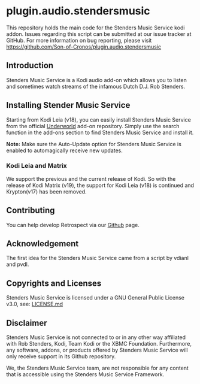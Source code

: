 # plugin.audio.stendersmusic
This repository holds the main code for the Stenders Music Service kodi addon. Issues regarding this script can be submitted at our issue tracker at GitHub. For more information on bug reporting, please visit https://github.com/Son-of-Cronos/plugin.audio.stendersmusic 
## Introduction
Stenders Music Service is a Kodi audio add-on which allows you to listen and sometimes watch streams of the infamous Dutch D.J. Rob Stenders.
## Installing Stender Music Service
Starting from Kodi Leia (v18), you can easily install Stenders Music Service from the official <a href="https://github.com/Son-of-Cronus/underworld/tree/master/repository.underworld/" rel="nofollow">Underworld</a> add-on repository. Simply use the search function in the add-ons section to find Stenders Music Service and install it.

<strong>Note:</strong> Make sure the Auto-Update option for Stenders Music Service is enabled to automagically receive new updates.

### Kodi Leia and Matrix
We support the previous and the current release of Kodi. So with the release of Kodi Matrix (v19), the support for Kodi Leia (v18) is continued and Krypton(v17) has been removed.
## Contributing
You can help develop Retrospect via our <a href="https://github.com/Son-of-Cronos/plugin.audio.stendersmusic/" rel="nofollow">Github</a> page.
## Acknowledgement
The first idea for the Stenders Music Service came from a script by vdianl and pvdl.
## Copyrights and Licenses
Stenders Music Service is licensed under a GNU General Public License v3.0, see: <a href="https://github.com/Son-of-Cronus/plugin.audio.stendersmusic/blob/main/README.md" rel="nofollow">LICENSE.md</a>
## Disclaimer
Stenders Music Service is not connected to or in any other way affiliated with Rob Stenders, Kodi, Team Kodi or the XBMC Foundation. Furthermore, any software, addons, or products offered by Stenders Music Service will only receive support in its Github repository.

We, the Stenders Music Service team, are not responsible for any content that is accessible using the Stenders Music Service Framework.
